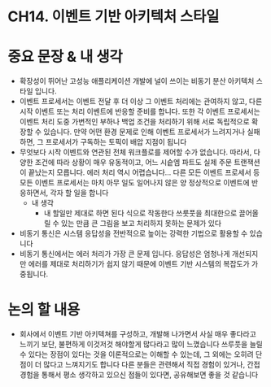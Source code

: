 # CH14. 이벤트 기반 아키텍처 스타일

# 중요 문장 & 내 생각

- 확장성이 뛰어난 고성능 애플리케이션 개발에 널이 쓰이는 비동기 분산 아키텍처 스타일 입니다.
- 이벤트 프로세서는 이벤트 전달 후 더 이상 그 이벤트 처리에는 관여하지 않고, 다른 시작 이벤트 또는 처리 이벤트에 반응할 준비를 합니다. 또한 각 이벤트 프로세서는 이벤트 처리 도중 가변적인 부하나 백업 조건을 처리하기 위해 서로 독립적으로 확장할 수 있습니다. 만약 어떤 환경 문제로 인해 이벤트 프로세서가 느려지거나 실패하면, 그 프로세서가 구독하는 토픽이 배압 지점이 됩니다
- 무엇보다 시작 이벤트와 연관된 전체 워크플로를 제어할 수가 없습니다. 따라서, 다양한 조건에 따라 상황이 매우 유동적이고, 어느 시슽엠 파트도 실제 주문 트랜잭션이 끝났는지 모릅니다. 에러 처리 역시 어렵습니다… 다른 모든 이벤트 프로세서 등 모든 이벤트 프로세서는 마치 아무 일도 일어나지 않은 양 정상적으로 이벤트에 반응하면서, 각자 할 일을 합니다
    - 내 생각
        - 내 할일만 제대로 하면 된다 식으로 작동한다 쓰룻풋을 최대한으로 끌어올릴 수 있는 만큼 큰 그림을 보고 처리하지 못하는 문제가 있다
- 비동기 통신은 시스템 응답성을 전반적으로 높이는 강력한 기법으로 활용할 수 있습니다
- 비동기 통신에서는 에러 처리가 가장 큰 문제 입니다. 응답성은 엄청나게 개선되지만 에러를 제대로 처리하기가 쉽지 않기 때문에 이벤트 기반 시스템의 복잡도가 가중됩니다.

# 논의 할 내용

- 회사에서 이벤트 기반 아키텍쳐를 구성하고, 개발해 나가면서 사실 매우 좋다라고 느끼기 보단, 불편하게 이것저것 해야할게 많다라고 많이 느꼈습니다 쓰루풋을 늘릴 수 있다는 장점이 있다는 것을 이론적으로는 이해할 수 있는데, 그 외에는 오히려 단점이 더 많다고 느껴지기도 합니다 다른 분들은 관련해서 직접 경험이 있거나, 간접경험을 통해서 평소 생각하고 있으신 점들이 있다면, 공유해보면 좋을 것 같습니다